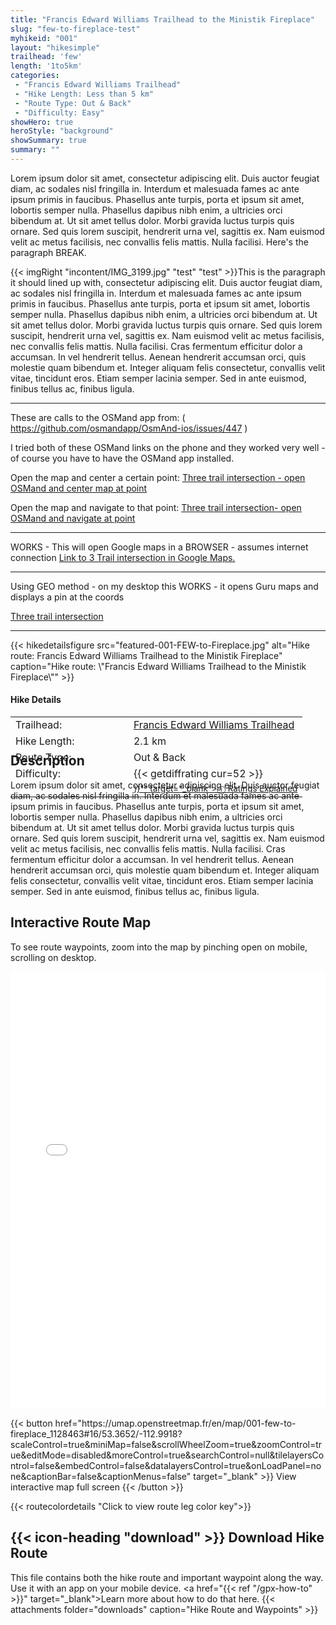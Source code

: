 ```yaml
---
title: "Francis Edward Williams Trailhead to the Ministik Fireplace"
slug: "few-to-fireplace-test"
myhikeid: "001"
layout: "hikesimple"
trailhead: 'few'
length: '1to5km'
categories:
 - "Francis Edward Williams Trailhead"
 - "Hike Length: Less than 5 km"
 - "Route Type: Out & Back"
 - "Difficulty: Easy"
showHero: true
heroStyle: "background"
showSummary: true
summary: ""
---
```



Lorem ipsum dolor sit amet, consectetur adipiscing elit. Duis auctor feugiat diam, ac sodales nisl fringilla in. Interdum et malesuada fames ac ante ipsum primis in faucibus. Phasellus ante turpis, porta et ipsum sit amet, lobortis semper nulla. Phasellus dapibus nibh enim, a ultricies orci bibendum at. Ut sit amet tellus dolor. Morbi gravida luctus turpis quis ornare. Sed quis lorem suscipit, hendrerit urna vel, sagittis ex. Nam euismod velit ac metus facilisis, nec convallis felis mattis. Nulla facilisi. Here's the paragraph BREAK.


{{< imgRight "incontent/IMG_3199.jpg" "test" "test" >}}This is the paragraph it should lined up with, consectetur adipiscing elit. Duis auctor feugiat diam, ac sodales nisl fringilla in. Interdum et malesuada fames ac ante ipsum primis in faucibus. Phasellus ante turpis, porta et ipsum sit amet, lobortis semper nulla. Phasellus dapibus nibh enim, a ultricies orci bibendum at. Ut sit amet tellus dolor. Morbi gravida luctus turpis quis ornare. Sed quis lorem suscipit, hendrerit urna vel, sagittis ex. Nam euismod velit ac metus facilisis, nec convallis felis mattis. Nulla facilisi. Cras fermentum efficitur dolor a accumsan. In vel hendrerit tellus. Aenean hendrerit accumsan orci, quis molestie quam bibendum et. Integer aliquam felis consectetur, convallis velit vitae, tincidunt eros. Etiam semper lacinia semper. Sed in ante euismod, finibus tellus ac, finibus ligula.

***
These are calls to the OSMand app from: ( https://github.com/osmandapp/OsmAnd-ios/issues/447 )

I tried both of these OSMand links on the phone and they worked very well - of course you have to have the OSMand app installed.

Open the map and center a certain point:
[Three trail intersection - open OSMand and center map at point ](osmandmaps://?lat=53.300941&lon=-113.044413&z=14&title=Three+Trail+Intersection`)


Open the map and navigate to that point:
[Three trail intersection-  open OSMand and navigate at point ](osmandmaps://navigate?lat=53.300941&lon=-113.044413&z=14&title=Three+Trail+Intersection`)


***
WORKS - This will open Google maps in a BROWSER - assumes internet connection
<a href="https://www.google.com/maps/search/?api=1&query=53.300941%2C-113.044413">Link to 3 Trail intersection in Google Maps.</a>

***
Using GEO method - on my desktop this WORKS - it opens Guru maps and displays a pin at the coords

[Three trail intersection](geo:53.300941,-113.044413)
***
<div class="flex flex-col text-surface shadow-secondary-1 dark:bg-surface-dark dark:text-white max-w-max lg:flex-row h-auto" style=margin-bottom:-100px;>
{{< hikedetailsfigure 
    src="featured-001-FEW-to-Fireplace.jpg"
    alt="Hike route: Francis Edward Williams Trailhead to the Ministik Fireplace"
    caption="Hike route: \"Francis Edward Williams Trailhead to the Ministik Fireplace\""
>}}
  <div class="flex flex-col justify-start pl-5 lg:w-1/2 sm:pb-7">
    <h4 class="text-xl font-large mt-4">Hike Details</h4>
      <table width=100% class="w-full">
      <tbody>
        <tr>
          <td valign="top" width="40%" class="my-4 text-base">Trailhead:</td>
          <td valign="top" style="padding-left: 10px;" class="my-4 text-base"><a href="/trailheads/few/" target="_blank">Francis Edward Williams Trailhead</a></td>
        </tr>
        <tr>
          <td valign="top" width="40%" class="my-4 text-base">Hike Length:</td>
          <td valign="top" style="padding-left: 10px;" class="my-4 text-base">2.1 km</td>
        </tr>
        <tr>
          <td valign="top" width="40%" class="mb-2 text-base">Route Type:</td>
          <td valign="top" style="padding-left: 10px;" class="mb-2 text-base">Out & Back</td>
        </tr>
        <tr>
          <td valign="top" width="40%" class="mb-2 text-base" rowspan="2">Difficulty:</td>
          <td valign="top" style="padding-left: 10px;" class="text-base">{{< getdiffrating cur=52 >}}</td>
        </tr>
        <tr>
        <td valign="top" style="padding-left: 10px;" class="mb-2 text-base"><sup><a href="{{< ref "/ratingsexplained" >}}"" target="_blank">&#9432; Ratings Explained</a></sup></td>
        </tr>
      </tbody>
      </table>
    </p>
  </div>
</div>


## Description
Lorem ipsum dolor sit amet, consectetur adipiscing elit. Duis auctor feugiat diam, ac sodales nisl fringilla in. Interdum et malesuada fames ac ante ipsum primis in faucibus. Phasellus ante turpis, porta et ipsum sit amet, lobortis semper nulla. Phasellus dapibus nibh enim, a ultricies orci bibendum at. Ut sit amet tellus dolor. Morbi gravida luctus turpis quis ornare. Sed quis lorem suscipit, hendrerit urna vel, sagittis ex. Nam euismod velit ac metus facilisis, nec convallis felis mattis. Nulla facilisi. Cras fermentum efficitur dolor a accumsan. In vel hendrerit tellus. Aenean hendrerit accumsan orci, quis molestie quam bibendum et. Integer aliquam felis consectetur, convallis velit vitae, tincidunt eros. Etiam semper lacinia semper. Sed in ante euismod, finibus tellus ac, finibus ligula.

## Interactive Route Map
To see route waypoints, zoom into the map by pinching open on mobile, scrolling on desktop.

<iframe width="100%" height="700px" frameborder="0" src="//umap.openstreetmap.fr/en/map/001-few-to-fireplace_1128463#16/53.3652/-112.9918?scaleControl=true&miniMap=false&scrollWheelZoom=true&zoomControl=true&editMode=disabled&moreControl=true&searchControl=null&tilelayersControl=false&embedControl=false&datalayersControl=true&onLoadPanel=none&captionBar=false&captionMenus=false"></iframe>
<div class="flex justify-center items-center"><p>
{{< button href="https://umap.openstreetmap.fr/en/map/001-few-to-fireplace_1128463#16/53.3652/-112.9918?scaleControl=true&miniMap=false&scrollWheelZoom=true&zoomControl=true&editMode=disabled&moreControl=true&searchControl=null&tilelayersControl=false&embedControl=false&datalayersControl=true&onLoadPanel=none&captionBar=false&captionMenus=false" target="_blank" >}}
View interactive map full screen 
{{< /button >}}</p></div>
{{< routecolordetails "Click to view route leg color key">}}

## {{< icon-heading "download" >}} Download Hike Route 

This file contains both the hike route and important waypoint along the way. Use it with an app on your mobile device. <a href="{{< ref "/gpx-how-to" >}}" target="_blank">Learn more about how to do that here.</a>
{{< attachments folder="downloads" caption="Hike Route and Waypoints" >}}

